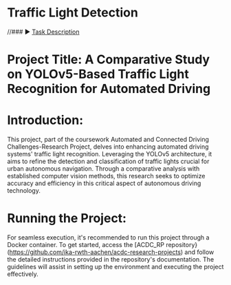 # Traffic Light Detection

//### :arrow_forward: [Task Description](task.ipynb)

# Project Title: A Comparative Study on YOLOv5-Based Traffic Light Recognition for Automated Driving

# Introduction:
This project, part of the coursework Automated and Connected Driving Challenges-Research Project, delves into enhancing automated driving systems' traffic light recognition. Leveraging the YOLOv5 architecture, it aims to refine the detection and classification of traffic lights crucial for urban autonomous navigation. Through a comparative analysis with established computer vision methods, this research seeks to optimize accuracy and efficiency in this critical aspect of autonomous driving technology.

# Running the Project:
For seamless execution, it's recommended to run this project through a Docker container. To get started, access the [ACDC_RP repository}(https://github.com/ika-rwth-aachen/acdc-research-projects) and follow the detailed instructions provided in the repository's documentation. The guidelines will assist in setting up the environment and executing the project effectively.